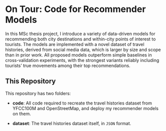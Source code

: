 # 	On Tour: Code for Recommender Models
In this MSc thesis project, I introduce a variety of data-driven models for recommending both city destinations and within-city points of interest to tourists. The models are implemented with a novel dataset of travel histories, derived from social media data, which is larger by size and scope than in prior work. All proposed models outperform simple baselines in cross-validation experiments, with the strongest variants reliably including tourists’ true movements among their top recommendations. 

## This Repository
This repository has two folders:

- **code**: All code required to recreate the travel histories dataset from YFCC100M and OpenStreetMap, and deploy my recommender models on them. 

- **dataset**: The travel histories dataset itself, in `JSON` format.

  